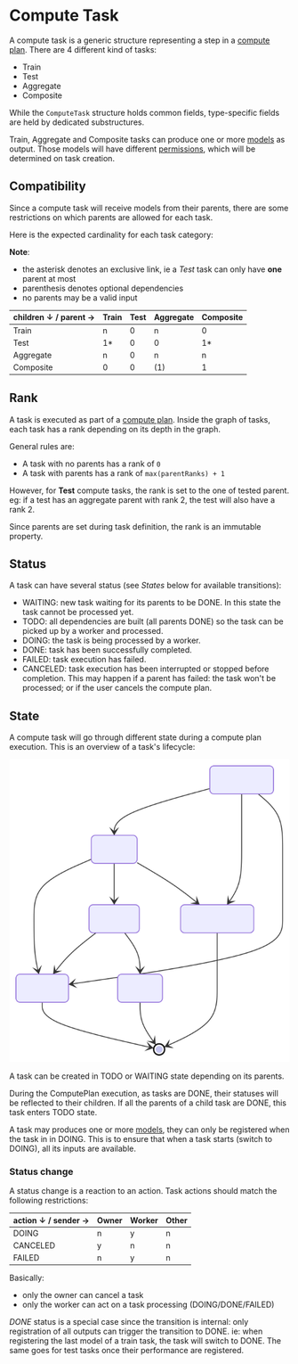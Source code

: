 # Compute Task

A compute task is a generic structure representing a step in a [compute plan](./computeplan.md).
There are 4 different kind of tasks:

- Train
- Test
- Aggregate
- Composite

While the `ComputeTask` structure holds common fields, type-specific fields are held by dedicated substructures.

Train, Aggregate and Composite tasks can produce one or more [models](./model.md) as output.
Those models will have different [permissions](./permissions.md), which will be determined on task creation.

## Compatibility

Since a compute task will receive models from their parents,
there are some restrictions on which parents are allowed for each task.

Here is the expected cardinality for each task category:

**Note**:

- the asterisk denotes an exclusive link, ie a *Test* task can only have **one** parent at most
- parenthesis denotes optional dependencies
- no parents may be a valid input

| children ↓ / parent → | Train | Test | Aggregate | Composite |
|-----------------------|-------|------|-----------|-----------|
| Train                 | n     | 0    | n         | 0         |
| Test                  | 1*    | 0    | 0         | 1*        |
| Aggregate             | n     | 0    | n         | n         |
| Composite             | 0     | 0    | (1)       | 1         |

## Rank

A task is executed as part of a [compute plan](./computeplan.md).
Inside the graph of tasks, each task has a rank depending on its depth in the graph.

General rules are:

- A task with no parents has a rank of `0`
- A task with parents has a rank of `max(parentRanks) + 1`

However, for **Test** compute tasks, the rank is set to the one of tested parent.
eg: if a test has an aggregate parent with rank 2, the test will also have a rank 2.

Since parents are set during task definition, the rank is an immutable property.

## Status

A task can have several status (see *States* below for available transitions):

- WAITING: new task waiting for its parents to be DONE. In this state the task cannot be processed yet.
- TODO: all dependencies are built (all parents DONE) so the task can be picked up by a worker and processed.
- DOING: the task is being processed by a worker.
- DONE: task has been successfully completed.
- FAILED: task execution has failed.
- CANCELED: task execution has been interrupted or stopped before completion.
This may happen if a parent has failed: the task won't be processed; or if the user cancels the compute plan.

## State

A compute task will go through different state during a compute plan execution.
This is an overview of a task's lifecycle:

![](./schemas/computetask.state.svg)

A task can be created in TODO or WAITING state depending on its parents.

During the ComputePlan execution, as tasks are DONE, their statuses will be reflected to their children.
If all the parents of a child task are DONE, this task enters TODO state.

A task may produces one or more [models](./model.md), they can only be registered when the task in in DOING.
This is to ensure that when a task starts (switch to DOING), all its inputs are available.

### Status change

A status change is a reaction to an action.
Task actions should match the following restrictions:

| action ↓ / sender → | Owner | Worker | Other |
|---------------------|-------|--------|-------|
| DOING               | n     | y      | n     |
| CANCELED            | y     | n      | n     |
| FAILED              | n     | y      | n     |

Basically:

- only the owner can cancel a task
- only the worker can act on a task processing (DOING/DONE/FAILED)

*DONE* status is a special case since the transition is internal:
only registration of all outputs can trigger the transition to DONE.
ie: when registering the last model of a train task, the task will switch to DONE.
The same goes for test tasks once their performance are registered.
